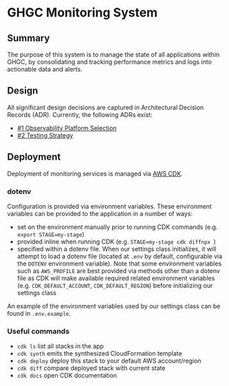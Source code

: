 # GHGC Monitoring System

## Summary

The purpose of this system is to manage the state of all applications within GHGC, by consolidating and tracking performance metrics and logs into actionable data and alerts.

## Design

All significant design decisions are captured in Architectural Decision Records (ADR). Currently, the following ADRs exist:

* [#1 Observability Platform Selection](./docs/adr/001-observability-platform-selection.md)
* [#2 Testing Strategy](./docs/adr/002-testing-strategy.md)

## Deployment

Deployment of monitoring services is managed via [AWS CDK](https://aws.amazon.com/cdk/).

### dotenv

Configuration is provided via environment variables. These environment variables can be provided to the application in a number of ways:

- set on the environment manually prior to running CDK commands (e.g. `export STAGE=my-stage`)
- provided inline when running CDK (e.g. `STAGE=my-stage cdk diffnpx `)
- specified within a dotenv file. When our settings class initializes, it will attempt to load a dotenv file (located at `.env` by default, configurable via the `DOTENV` environment variable). Note that some environment variables such as `AWS_PROFILE` are best provided via methods other than a dotenv file as CDK will make available required related environment variables (e.g. `CDK_DEFAULT_ACCOUNT`, `CDK_DEFAULT_REGION`) before initializing our settings class

An example of the environment variables used by our settings class can be found in `.env.example`.

### Useful commands

- `cdk ls` list all stacks in the app
- `cdk synth` emits the synthesized CloudFormation template
- `cdk deploy` deploy this stack to your default AWS account/region
- `cdk diff` compare deployed stack with current state
- `cdk docs` open CDK documentation
